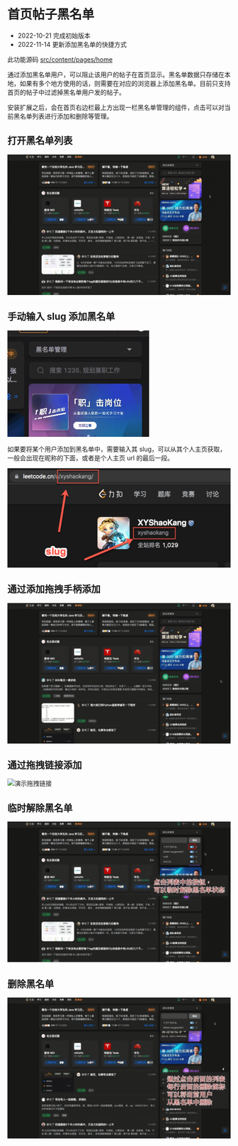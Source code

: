 # 首页帖子黑名单

- 2022-10-21 完成初始版本
- 2022-11-14 更新添加黑名单的快捷方式

此功能源码 [src/content/pages/home](../src/content/pages/home)

通过添加黑名单用户，可以阻止该用户的帖子在首页显示。黑名单数据只存储在本地，如果有多个地方使用的话，则需要在对应的浏览器上添加黑名单。目前只支持首页的帖子中过滤掉黑名单用户发的帖子。

安装扩展之后，会在首页右边栏最上方出现一栏黑名单管理的组件，点击可以对当前黑名单列表进行添加和删除等管理。

## 打开黑名单列表

![打开黑名单列表](assets/打开黑名单列表.gif)

## 手动输入 slug 添加黑名单

![演示添加黑名单](assets/block.gif)

如果要将某个用户添加到黑名单中，需要输入其 slug，可以从其个人主页获取，一般会出现在昵称的下面，或者是个人主页 url 的最后一段。

![slug 位置](assets/slug.png)

## 通过添加拖拽手柄添加

![演示拖拽手柄](assets/演示拖拽手柄.gif)

## 通过拖拽链接添加

![演示拖拽链接](assets/演示拖拽链接.gif)

## 临时解除黑名单

![临时解除黑名单](assets/临时解除黑名单.gif)

## 删除黑名单

![删除黑名单](assets/删除黑名单.gif)
